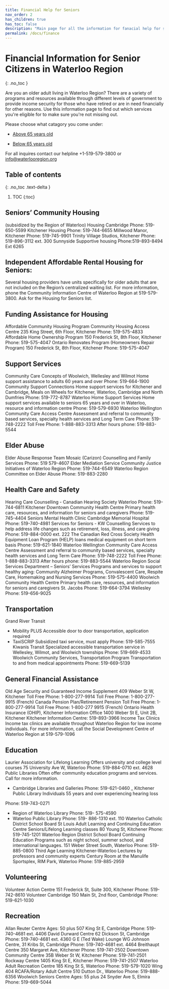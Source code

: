 ```yaml
---
title: Financial Help for Seniors
nav_order: 2
has_children: true
has_toc: false
description: "Main page for all the information for fanacial help for seniors in the Waterloo region"
permalink: /docs/finance
---
```


# Financial Information for Senior Citizens in Waterloo Region
{: .no_toc }

Are you an older adult living in Waterloo Region? There are a variety of programs and resources available through different levels of government to provide income security for those who have retired or are in need financially for other reasons. Use this information page to find out which services you're eligible for to make sure you're not missing out.

Please choose what catagory you come under:

- [Above 65 years old](./Above65.md)

- [Below 65 years old](./Below65.md)


For all inquires contact our helpline +1-519-579-3800 or [info@waterlooregion.org](mailto:info@waterlooregion.org)



## Table of contents
{: .no_toc .text-delta }

1. TOC
{:toc}

## Seniors’ Community Housing
(subsidized by the Region of Waterloo)
Housing Cambridge Phone: 519-650-5599
Kitchener Housing Phone: 519-744-6655
Millwood Manor, Kitchener Phone: 519-745-9901
Trinity Village Studios, Kitchener Phone: 519-896-3112 ext. 300
Sunnyside Supportive housing Phone:519-893-8494 Ext 6265

## Independent Affordable Rental Housing for Seniors:
Several housing providers have units specifically for older adults that are not included on the Region’s centralized waiting list. For more information, phone the Community Information Centre of Waterloo Region at 519-579-3800. Ask for the Housing for Seniors list.

## Funding Assistance for Housing
Affordable Community Housing Program
Community Housing Access Centre 235 King Street, 6th Floor, Kitchener Phone: 519-575-4833
Affordable Home Ownership Program
150 Frederick St, 8th Floor, Kitchener Phone: 519-575-4047
Ontario Renovates Program (Homeowners Repair Program) 150 Frederick St, 8th Floor, Kitchener Phone: 519-575-4047

## Support Services
Community Care Concepts of Woolwich, Wellesley and Wilmot
Home support assistance to adults 60 years
and over
Phone: 519-664-1900
Community Support Connections
Home support services for Kitchener and Cambridge, Meals on Wheels for Kitchener, Waterloo, Cambridge and North Dumfries Phone: 519-772-8787
Waterloo Home Support Services
Home support services available to seniors 65 years and over in Waterloo, resource and information centre
Phone: 519-579-6930
Waterloo Wellington Community Care Access Centre
Assessment and referral to community based services, specialty health services and Long Term Care
Phone: 519-748-2222
Toll Free Phone: 1-888-883-3313 After hours phone: 519-883-5544

## Elder Abuse
Elder Abuse Response Team
Mosaic (Carizon) Counselling and Family Services
Phone: 519 579-4607
Elder Mediation Service
Community Justice Initiatives of Waterloo Region
Phone: 519-744-6549
Waterloo Region Committee on Elder Abuse
Phone: 519-883-2280

## Health Care and Safety
Hearing Care Counselling - Canadian Hearing Society Waterloo
Phone: 519- 744-6811
Kitchener Downtown Community Health
Centre
Primary health care, resources, and information for seniors and caregivers Phone: 519-745-4404
Seniors Mental Health Clinic
Cambridge Memorial Hospital Phone: 519-740-4981
Services for Seniors - KW Counselling
Services to help address life changes such as retirement, loss, illness, and care giving Phone: 519-884-0000 ext. 222
The Canadian Red Cross Society
Health Equipment Loan Program (HELP) loans medical equipment on short term basis Phone: 519-621-1840
Waterloo Wellington Community Care Access Centre
Assessment and referral to community based services, specialty health services and Long Term Care
Phone: 519-748-2222
Toll Free Phone: 1-888-883-3313 After hours phone: 519-883-5544
Waterloo Region Social Services Department – Seniors’ Services Programs and services to support healthy aging: Community Alzheimer Programs, Convalescent Care, Respite Care, Homemaking and Nursing Services Phone: 519-575-4400
Woolwich Community Health Centre
Primary health care, resources, and information for seniors and caregivers St. Jacobs Phone: 519-664-3794 Wellesley Phone: 519-656-9025

## Transportation
Grand River Transit
- Mobility PLUS
Accessible door to door transportation, application required
-  TaxiSCRIP
Subsidized taxi service, must apply
Phone: 519-585-7555
Kiwanis Transit
Specialized accessible transportation service in Wellesley, Wilmot, and Woolwich townships Phone: 519-669-4533
Woolwich Community Services, Transportation Program Transportation to and from medical appointments Phone: 519-669-5139

## General Financial Assistance
Old Age Security and Guaranteed Income Supplement
409 Weber St W, Kitchener
Toll Free Phone: 1-800-277-9914
Toll Free Phone: 1-800-277-9915 (French)
Canada Pension Plan/Retirement Pension
Toll Free Phone: 1-800-277-9914
Toll Free Phone: 1-800-277 9915 (French)
Ontario Health Insurance (OHIP), Kitchener Information Office
1400 Weber St E, Unit 2B, Kitchener Kitchener Information Centre: 519-893-3966
Income Tax Clinics
Income tax clinics are available throughout Waterloo Region for low income individuals. For more information, call the Social Development Centre of Waterloo Region at 519-579-1096

## Education
Laurier Association for Lifelong Learning
Offers university and college level courses 75 University Ave W, Waterloo
Phone: 519-884-0710 ext. 4628
Public Libraries
Often offer community education programs and services. Call for more information.
- Cambridge Libraries and Galleries Phone: 519-621-0460
_ Kitchener Public Library
          Individuals 55 years and over experiencing hearing loss
 
Phone: 519-743-0271
- Region of Waterloo Library Phone: 519- 575-4590
- Waterloo Public Library
Phone: 519- 886-1310 ext. 110
Waterloo Catholic District School Board St Louis Adult Learning and Continuing Education Centre
Seniors/Lifelong Learning classes
80 Young St, Kitchener Phone: 519-745-1201
Waterloo Region District School Board Continuing Education
Programs such as night school, summer school, and international languages.
151 Weber Street South, Waterloo Phone: 519-885-0800
Third Age Learning Kitchener-Waterloo
Lectures by professors and community experts
Century Room at the Manulife Sportsplex, RIM Park, Waterloo
Phone: 519-885-2959

## Volunteering
Volunteer Action Centre
151 Frederick St, Suite 300, Kitchener Phone: 519-742-8610
Volunteer Cambridge
150 Main St, 2nd floor, Cambridge Phone: 519-621-1030 

## Recreation
Allan Reuter Centre
Ages: 50 plus
507 King St E, Cambridge Phone: 519-740-4681 ext. 4406
David Durward Centre
62 Dickson St, Cambridge Phone: 519-740-4681 ext. 4360
G E (Ted Wake) Lounge
WG Johnson Centre, 31 Kribs St, Cambridge Phone: 519-740-4681 ext. 4464
Breithaupt Centre
350 Margaret Ave, Kitchener Phone: 519-741-2502
Downtown Community Centre
35B Weber St W, Kitchener Phone: 519-741-2501
Rockway Centre
1405 King St E, Kitchener Phone: 519-741-2507
Waterloo Adult Recreation Centre
185 King St S, Waterloo Phone: 519-579-1020
Wing 404 RCAFA/Rotary Adult Centre
510 Dutton Dr., Waterloo Phone: 519-888-6356
Woolwich Seniors Centre
Ages: 55 plus
24 Snyder Ave S, Elmira Phone: 519-669-5044


